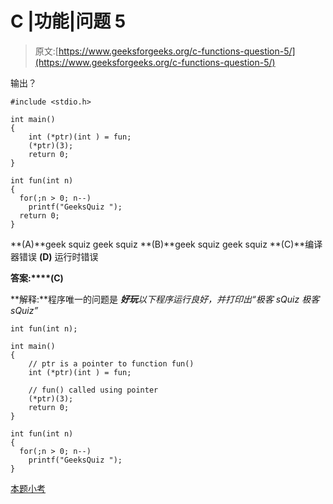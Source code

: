 # C |功能|问题 5

> 原文:[https://www.geeksforgeeks.org/c-functions-question-5/](https://www.geeksforgeeks.org/c-functions-question-5/)

输出？

```
#include <stdio.h>

int main()
{
    int (*ptr)(int ) = fun;
    (*ptr)(3);
    return 0;
}

int fun(int n)
{
  for(;n > 0; n--)
    printf("GeeksQuiz ");
  return 0;
}
```

**(A)**geek squiz geek squiz
**(B)**geek squiz geek squiz
**(C)**编译器错误
**(D)** 运行时错误

**答案:****(C)**

**解释:**程序唯一的问题是 ***好玩**以下程序运行良好，并打印出“极客 sQuiz 极客 sQuiz”*

```
int fun(int n);

int main()
{
    // ptr is a pointer to function fun()
    int (*ptr)(int ) = fun;

    // fun() called using pointer 
    (*ptr)(3);
    return 0;
}

int fun(int n)
{
  for(;n > 0; n--)
    printf("GeeksQuiz ");
}

```

[本题小考](https://www.geeksforgeeks.org/functions-properties-and-types-injective-surjective-bijective/)